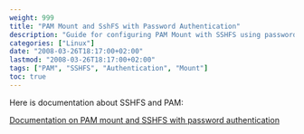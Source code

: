 ```yaml
---
weight: 999
title: "PAM Mount and SshFS with Password Authentication"
description: "Guide for configuring PAM Mount with SSHFS using password authentication"
categories: ["Linux"]
date: "2008-03-26T18:17:00+02:00"
lastmod: "2008-03-26T18:17:00+02:00"
tags: ["PAM", "SSHFS", "Authentication", "Mount"]
toc: true
---
```


Here is documentation about SSHFS and PAM:

[Documentation on PAM mount and SSHFS with password authentication](/pdf/pam_mount_and_sshfs_with_password_authentication.pdf)
